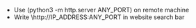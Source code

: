 - Use (python3 -m http.server ANY_PORT) on remote machine
- Write \http://IP_ADDRESS:ANY_PORT in website search bar